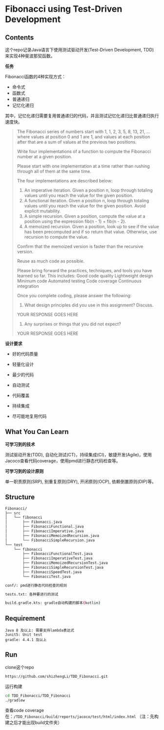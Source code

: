 

# Fibonacci using Test-Driven Development



## Contents



这个repo记录Java语言下使用测试驱动开发(Test-Driven Development, TDD) 来实现4种斐波那契函数。



**任务**

Fibonacci函数的4种实现方式：

- 命令式
- 函数式
- 普通递归
- 记忆化递归

其中，记忆化递归需要复用普通递归的代码，并且测试记忆化递归比普通递归执行速度快。



>The Fibonacci series of numbers start with 1, 1, 2, 3, 5, 8, 13, 21, ... where values at position 0 and 1 are 1, and values at each position after that are a sum of values at the previous two positions.
>
>Write four implementations of a function to compute the Fibonacci number at a given position.
>
>Please start with one implementation at a time rather than rushing through all of them at the same time.
>
>The four implementations are described below:
>
>1. An imperative iteration. Given a position n, loop through totaling values until you reach the value for the given position.
>2. A functional iteration. Given a position n, loop through totaling values until you reach the value for the given position. Avoid explicit mutability.
>3. A simple recursion. Given a position, compute the value at a position using the expression fib(n - 1) + fib(n - 2).
>4. A memoized recursion. Given a position, look up to see if the value has been precomputed and if so return that value. Otherwise, use recursion to compute the value.
>
>Confirm that the memoized version is faster than the recursive version.
>
>Reuse as much code as possible.
>
>Please bring forward the practices, techniques, and tools you have learned so far. This includes: Good code quality Lightweight design Minimum code Automated testing
>Code coverage Continuous integration
>
>Once you complete coding, please answer the following:
>
>1. What design principles did you use in this assignment? Discuss.
>
>YOUR RESPONSE GOES HERE
>
>1. Any surprises or things that you did not expect?
>
>YOUR RESPONSE GOES HERE



**设计要求**

- 好的代码质量

- 轻量化设计

- 最少的代码
- 自动测试
- 代码覆盖
- 持续集成
- 尽可能地复用代码



## What You Can Learn



**可学习到的技术**

测试驱动开发(TDD), 自动化测试(CT)，持续集成(CI)，敏捷开发(Agile)，使用Jacoco查看代码coverage，使用pmd进行静态代码检查等。



**可学习到的设计原则**

单一职责原则(SRP), 别重复原则(DRY), 开闭原则(OCP), 依赖倒置原则(DIP)等。



## Structure

```bash
Fibonacci/
├── src
│   └── fibonacci
│       ├── Fibonacci.java
│       ├── FibonacciFunctional.java
│       ├── FibonacciImperative.java
│       ├── FibonacciMemoizedRecursion.java
│       └── FibonacciSimpleRecursion.java
└── test
    └── fibonacci
        ├── FibonacciFunctionalTest.java
        ├── FibonacciImperativeTest.java
        ├── FibonacciMemoizedRecursionTest.java
        ├── FibonacciSimpleRecursionTest.java
        ├── FibonacciSpeedTest.java
        └── FibonacciTest.java

conf/: pmd进行静态代码检查的规则

tests.txt: 各种要进行的测试

build.gradle.kts: gradle自动构建的脚本(kotlin)
```



## Requirement

```
Java 8 及以上: 需要支持lambda表达式
Junit5: Unit test
gradle: 4.4.1 及以上
```



## Run

clone这个repo

```bash
https://github.com/shizhengLi/TDD_Fibonacci.git
```

运行构建

```bash
cd TDD_Fibonacci/TDD_Fibonacci
./gradlew
```

查看code coverage在：`/TDD_Fibonacci/build/reports/jacoco/test/html/index.html` （注：先构建之后才能出现build文件夹）
